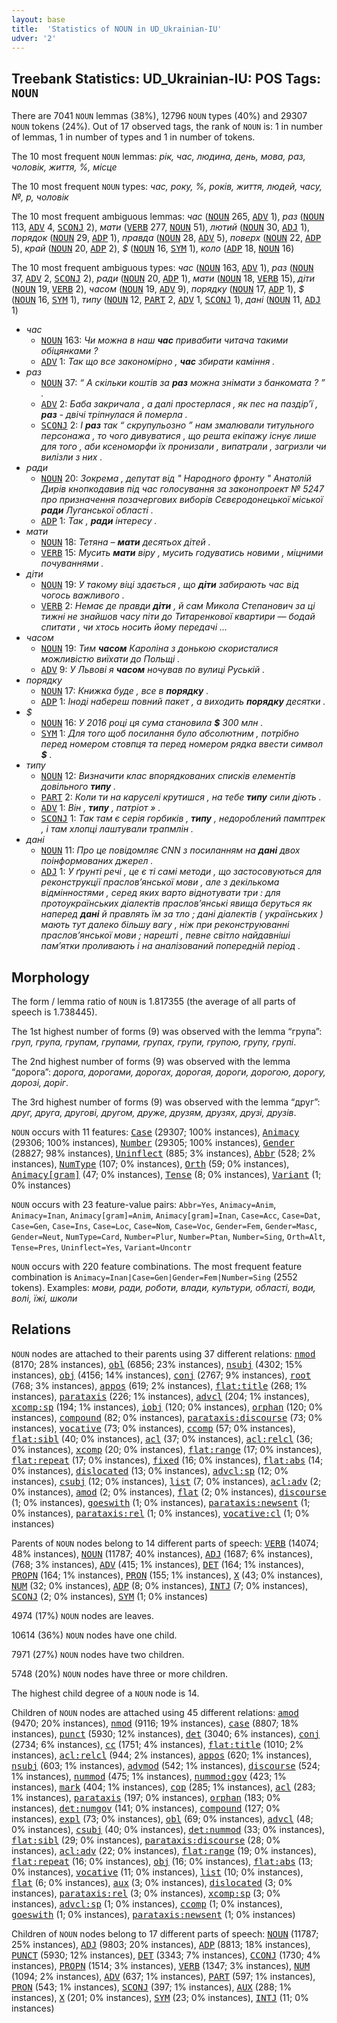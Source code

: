 ```yaml
---
layout: base
title:  'Statistics of NOUN in UD_Ukrainian-IU'
udver: '2'
---
```


## Treebank Statistics: UD_Ukrainian-IU: POS Tags: `NOUN`

There are 7041 `NOUN` lemmas (38%), 12796 `NOUN` types (40%) and 29307 `NOUN` tokens (24%).
Out of 17 observed tags, the rank of `NOUN` is: 1 in number of lemmas, 1 in number of types and 1 in number of tokens.

The 10 most frequent `NOUN` lemmas: <em>рік, час, людина, день, мова, раз, чоловік, життя, %, місце</em>

The 10 most frequent `NOUN` types:  <em>час, року, %, років, життя, людей, часу, №, р, чоловік</em>

The 10 most frequent ambiguous lemmas: <em>час</em> (<tt><a href="uk_iu-pos-NOUN.html">NOUN</a></tt> 265, <tt><a href="uk_iu-pos-ADV.html">ADV</a></tt> 1), <em>раз</em> (<tt><a href="uk_iu-pos-NOUN.html">NOUN</a></tt> 113, <tt><a href="uk_iu-pos-ADV.html">ADV</a></tt> 4, <tt><a href="uk_iu-pos-SCONJ.html">SCONJ</a></tt> 2), <em>мати</em> (<tt><a href="uk_iu-pos-VERB.html">VERB</a></tt> 277, <tt><a href="uk_iu-pos-NOUN.html">NOUN</a></tt> 51), <em>лютий</em> (<tt><a href="uk_iu-pos-NOUN.html">NOUN</a></tt> 30, <tt><a href="uk_iu-pos-ADJ.html">ADJ</a></tt> 1), <em>порядок</em> (<tt><a href="uk_iu-pos-NOUN.html">NOUN</a></tt> 29, <tt><a href="uk_iu-pos-ADP.html">ADP</a></tt> 1), <em>правда</em> (<tt><a href="uk_iu-pos-NOUN.html">NOUN</a></tt> 28, <tt><a href="uk_iu-pos-ADV.html">ADV</a></tt> 5), <em>поверх</em> (<tt><a href="uk_iu-pos-NOUN.html">NOUN</a></tt> 22, <tt><a href="uk_iu-pos-ADP.html">ADP</a></tt> 5), <em>край</em> (<tt><a href="uk_iu-pos-NOUN.html">NOUN</a></tt> 20, <tt><a href="uk_iu-pos-ADP.html">ADP</a></tt> 2), <em>$</em> (<tt><a href="uk_iu-pos-NOUN.html">NOUN</a></tt> 16, <tt><a href="uk_iu-pos-SYM.html">SYM</a></tt> 1), <em>коло</em> (<tt><a href="uk_iu-pos-ADP.html">ADP</a></tt> 18, <tt><a href="uk_iu-pos-NOUN.html">NOUN</a></tt> 16)

The 10 most frequent ambiguous types:  <em>час</em> (<tt><a href="uk_iu-pos-NOUN.html">NOUN</a></tt> 163, <tt><a href="uk_iu-pos-ADV.html">ADV</a></tt> 1), <em>раз</em> (<tt><a href="uk_iu-pos-NOUN.html">NOUN</a></tt> 37, <tt><a href="uk_iu-pos-ADV.html">ADV</a></tt> 2, <tt><a href="uk_iu-pos-SCONJ.html">SCONJ</a></tt> 2), <em>ради</em> (<tt><a href="uk_iu-pos-NOUN.html">NOUN</a></tt> 20, <tt><a href="uk_iu-pos-ADP.html">ADP</a></tt> 1), <em>мати</em> (<tt><a href="uk_iu-pos-NOUN.html">NOUN</a></tt> 18, <tt><a href="uk_iu-pos-VERB.html">VERB</a></tt> 15), <em>діти</em> (<tt><a href="uk_iu-pos-NOUN.html">NOUN</a></tt> 19, <tt><a href="uk_iu-pos-VERB.html">VERB</a></tt> 2), <em>часом</em> (<tt><a href="uk_iu-pos-NOUN.html">NOUN</a></tt> 19, <tt><a href="uk_iu-pos-ADV.html">ADV</a></tt> 9), <em>порядку</em> (<tt><a href="uk_iu-pos-NOUN.html">NOUN</a></tt> 17, <tt><a href="uk_iu-pos-ADP.html">ADP</a></tt> 1), <em>$</em> (<tt><a href="uk_iu-pos-NOUN.html">NOUN</a></tt> 16, <tt><a href="uk_iu-pos-SYM.html">SYM</a></tt> 1), <em>типу</em> (<tt><a href="uk_iu-pos-NOUN.html">NOUN</a></tt> 12, <tt><a href="uk_iu-pos-PART.html">PART</a></tt> 2, <tt><a href="uk_iu-pos-ADV.html">ADV</a></tt> 1, <tt><a href="uk_iu-pos-SCONJ.html">SCONJ</a></tt> 1), <em>дані</em> (<tt><a href="uk_iu-pos-NOUN.html">NOUN</a></tt> 11, <tt><a href="uk_iu-pos-ADJ.html">ADJ</a></tt> 1)


* <em>час</em>
  * <tt><a href="uk_iu-pos-NOUN.html">NOUN</a></tt> 163: <em>Чи можна в наш <b>час</b> привабити читача такими обіцянками ?</em>
  * <tt><a href="uk_iu-pos-ADV.html">ADV</a></tt> 1: <em>Так що все закономірно , <b>час</b> збирати каміння .</em>
* <em>раз</em>
  * <tt><a href="uk_iu-pos-NOUN.html">NOUN</a></tt> 37: <em>“ А скільки коштів за <b>раз</b> можна знімати з банкомата ? ” .</em>
  * <tt><a href="uk_iu-pos-ADV.html">ADV</a></tt> 2: <em>Баба закричала , а далі простерлася , як пес на паздір’ї , <b>раз</b> - двічі тріпнулася й померла .</em>
  * <tt><a href="uk_iu-pos-SCONJ.html">SCONJ</a></tt> 2: <em>І <b>раз</b> так “ скрупульозно ” нам змалювали титульного персонажа , то чого дивуватися , що решта екіпажу існує лише для того , аби ксеноморфи їх пронизали , випатрали , загризли чи вилізли з них .</em>
* <em>ради</em>
  * <tt><a href="uk_iu-pos-NOUN.html">NOUN</a></tt> 20: <em>Зокрема , депутат від " Народного фронту " Анатолій Дирів кнопкодавив під час голосування за законопроект № 5247 про призначення позачергових виборів Сєвєродонецької міської <b>ради</b> Луганської області .</em>
  * <tt><a href="uk_iu-pos-ADP.html">ADP</a></tt> 1: <em>Так , <b>ради</b> інтересу .</em>
* <em>мати</em>
  * <tt><a href="uk_iu-pos-NOUN.html">NOUN</a></tt> 18: <em>Тетяна – <b>мати</b> десятьох дітей .</em>
  * <tt><a href="uk_iu-pos-VERB.html">VERB</a></tt> 15: <em>Мусить <b>мати</b> віру , мусить годуватись новими , міцними почуваннями .</em>
* <em>діти</em>
  * <tt><a href="uk_iu-pos-NOUN.html">NOUN</a></tt> 19: <em>У такому віці здається , що <b>діти</b> забирають час від чогось важливого .</em>
  * <tt><a href="uk_iu-pos-VERB.html">VERB</a></tt> 2: <em>Немає де правди <b>діти</b> , й сам Микола Степанович за ці тижні не знайшов часу піти до Титаренкової квартири — бодай спитати , чи хтось носить йому передачі …</em>
* <em>часом</em>
  * <tt><a href="uk_iu-pos-NOUN.html">NOUN</a></tt> 19: <em>Тим <b>часом</b> Кароліна з донькою скористалися можливістю виїхати до Польщі .</em>
  * <tt><a href="uk_iu-pos-ADV.html">ADV</a></tt> 9: <em>У Львові я <b>часом</b> ночував по вулиці Руській .</em>
* <em>порядку</em>
  * <tt><a href="uk_iu-pos-NOUN.html">NOUN</a></tt> 17: <em>Книжка буде , все в <b>порядку</b> .</em>
  * <tt><a href="uk_iu-pos-ADP.html">ADP</a></tt> 1: <em>Іноді набереш повний пакет , а виходить <b>порядку</b> десятки .</em>
* <em>$</em>
  * <tt><a href="uk_iu-pos-NOUN.html">NOUN</a></tt> 16: <em>У 2016 році ця сума становила <b>$</b> 300 млн .</em>
  * <tt><a href="uk_iu-pos-SYM.html">SYM</a></tt> 1: <em>Для того щоб посилання було абсолютним , потрібно перед номером стовпця та перед номером рядка ввести символ <b>$</b> .</em>
* <em>типу</em>
  * <tt><a href="uk_iu-pos-NOUN.html">NOUN</a></tt> 12: <em>Визначити клас впорядкованих списків елементів довільного <b>типу</b> .</em>
  * <tt><a href="uk_iu-pos-PART.html">PART</a></tt> 2: <em>Коли ти на каруселі крутишся , на тебе <b>типу</b> сили діють .</em>
  * <tt><a href="uk_iu-pos-ADV.html">ADV</a></tt> 1: <em>Він , <b>типу</b> , патріот » .</em>
  * <tt><a href="uk_iu-pos-SCONJ.html">SCONJ</a></tt> 1: <em>Так там є серія горбиків , <b>типу</b> , недороблений памптрек , і там хлопці лаштували трапмлін .</em>
* <em>дані</em>
  * <tt><a href="uk_iu-pos-NOUN.html">NOUN</a></tt> 11: <em>Про це повідомляє CNN з посиланням на <b>дані</b> двох поінформованих джерел .</em>
  * <tt><a href="uk_iu-pos-ADJ.html">ADJ</a></tt> 1: <em>У ґрунті речі , це є ті самі методи , що застосовуються для реконструкції праслов’янської мови , але з декількома відмінностями , серед яких варто віднотувати три : для протоукраїнських діалектів праслов’янські явища беруться як наперед <b>дані</b> й правлять їм за тло ; дані діалектів ( українських ) мають тут далеко більшу вагу , ніж при реконструюванні праслов’янської мови ; нарешті , певне світло найдавніші пам’ятки проливають і на аналізований попередній період .</em>

## Morphology

The form / lemma ratio of `NOUN` is 1.817355 (the average of all parts of speech is 1.738445).

The 1st highest number of forms (9) was observed with the lemma “група”: <em>груп, група, групам, групами, групах, групи, групою, групу, групі</em>.

The 2nd highest number of forms (9) was observed with the lemma “дорога”: <em>дорога, дорогами, дорогах, дорогая, дороги, дорогою, дорогу, дорозі, доріг</em>.

The 3rd highest number of forms (9) was observed with the lemma “друг”: <em>друг, друга, другові, другом, друже, друзям, друзях, друзі, друзів</em>.

`NOUN` occurs with 11 features: <tt><a href="uk_iu-feat-Case.html">Case</a></tt> (29307; 100% instances), <tt><a href="uk_iu-feat-Animacy.html">Animacy</a></tt> (29306; 100% instances), <tt><a href="uk_iu-feat-Number.html">Number</a></tt> (29305; 100% instances), <tt><a href="uk_iu-feat-Gender.html">Gender</a></tt> (28827; 98% instances), <tt><a href="uk_iu-feat-Uninflect.html">Uninflect</a></tt> (885; 3% instances), <tt><a href="uk_iu-feat-Abbr.html">Abbr</a></tt> (528; 2% instances), <tt><a href="uk_iu-feat-NumType.html">NumType</a></tt> (107; 0% instances), <tt><a href="uk_iu-feat-Orth.html">Orth</a></tt> (59; 0% instances), <tt><a href="uk_iu-feat-Animacy-gram.html">Animacy[gram]</a></tt> (47; 0% instances), <tt><a href="uk_iu-feat-Tense.html">Tense</a></tt> (8; 0% instances), <tt><a href="uk_iu-feat-Variant.html">Variant</a></tt> (1; 0% instances)

`NOUN` occurs with 23 feature-value pairs: `Abbr=Yes`, `Animacy=Anim`, `Animacy=Inan`, `Animacy[gram]=Anim`, `Animacy[gram]=Inan`, `Case=Acc`, `Case=Dat`, `Case=Gen`, `Case=Ins`, `Case=Loc`, `Case=Nom`, `Case=Voc`, `Gender=Fem`, `Gender=Masc`, `Gender=Neut`, `NumType=Card`, `Number=Plur`, `Number=Ptan`, `Number=Sing`, `Orth=Alt`, `Tense=Pres`, `Uninflect=Yes`, `Variant=Uncontr`

`NOUN` occurs with 220 feature combinations.
The most frequent feature combination is `Animacy=Inan|Case=Gen|Gender=Fem|Number=Sing` (2552 tokens).
Examples: <em>мови, ради, роботи, влади, культури, області, води, волі, їжі, школи</em>


## Relations

`NOUN` nodes are attached to their parents using 37 different relations: <tt><a href="uk_iu-dep-nmod.html">nmod</a></tt> (8170; 28% instances), <tt><a href="uk_iu-dep-obl.html">obl</a></tt> (6856; 23% instances), <tt><a href="uk_iu-dep-nsubj.html">nsubj</a></tt> (4302; 15% instances), <tt><a href="uk_iu-dep-obj.html">obj</a></tt> (4156; 14% instances), <tt><a href="uk_iu-dep-conj.html">conj</a></tt> (2767; 9% instances), <tt><a href="uk_iu-dep-root.html">root</a></tt> (768; 3% instances), <tt><a href="uk_iu-dep-appos.html">appos</a></tt> (619; 2% instances), <tt><a href="uk_iu-dep-flat-title.html">flat:title</a></tt> (268; 1% instances), <tt><a href="uk_iu-dep-parataxis.html">parataxis</a></tt> (226; 1% instances), <tt><a href="uk_iu-dep-advcl.html">advcl</a></tt> (204; 1% instances), <tt><a href="uk_iu-dep-xcomp-sp.html">xcomp:sp</a></tt> (194; 1% instances), <tt><a href="uk_iu-dep-iobj.html">iobj</a></tt> (120; 0% instances), <tt><a href="uk_iu-dep-orphan.html">orphan</a></tt> (120; 0% instances), <tt><a href="uk_iu-dep-compound.html">compound</a></tt> (82; 0% instances), <tt><a href="uk_iu-dep-parataxis-discourse.html">parataxis:discourse</a></tt> (73; 0% instances), <tt><a href="uk_iu-dep-vocative.html">vocative</a></tt> (73; 0% instances), <tt><a href="uk_iu-dep-ccomp.html">ccomp</a></tt> (57; 0% instances), <tt><a href="uk_iu-dep-flat-sibl.html">flat:sibl</a></tt> (40; 0% instances), <tt><a href="uk_iu-dep-acl.html">acl</a></tt> (37; 0% instances), <tt><a href="uk_iu-dep-acl-relcl.html">acl:relcl</a></tt> (36; 0% instances), <tt><a href="uk_iu-dep-xcomp.html">xcomp</a></tt> (20; 0% instances), <tt><a href="uk_iu-dep-flat-range.html">flat:range</a></tt> (17; 0% instances), <tt><a href="uk_iu-dep-flat-repeat.html">flat:repeat</a></tt> (17; 0% instances), <tt><a href="uk_iu-dep-fixed.html">fixed</a></tt> (16; 0% instances), <tt><a href="uk_iu-dep-flat-abs.html">flat:abs</a></tt> (14; 0% instances), <tt><a href="uk_iu-dep-dislocated.html">dislocated</a></tt> (13; 0% instances), <tt><a href="uk_iu-dep-advcl-sp.html">advcl:sp</a></tt> (12; 0% instances), <tt><a href="uk_iu-dep-csubj.html">csubj</a></tt> (12; 0% instances), <tt><a href="uk_iu-dep-list.html">list</a></tt> (7; 0% instances), <tt><a href="uk_iu-dep-acl-adv.html">acl:adv</a></tt> (2; 0% instances), <tt><a href="uk_iu-dep-amod.html">amod</a></tt> (2; 0% instances), <tt><a href="uk_iu-dep-flat.html">flat</a></tt> (2; 0% instances), <tt><a href="uk_iu-dep-discourse.html">discourse</a></tt> (1; 0% instances), <tt><a href="uk_iu-dep-goeswith.html">goeswith</a></tt> (1; 0% instances), <tt><a href="uk_iu-dep-parataxis-newsent.html">parataxis:newsent</a></tt> (1; 0% instances), <tt><a href="uk_iu-dep-parataxis-rel.html">parataxis:rel</a></tt> (1; 0% instances), <tt><a href="uk_iu-dep-vocative-cl.html">vocative:cl</a></tt> (1; 0% instances)

Parents of `NOUN` nodes belong to 14 different parts of speech: <tt><a href="uk_iu-pos-VERB.html">VERB</a></tt> (14074; 48% instances), <tt><a href="uk_iu-pos-NOUN.html">NOUN</a></tt> (11787; 40% instances), <tt><a href="uk_iu-pos-ADJ.html">ADJ</a></tt> (1687; 6% instances),  (768; 3% instances), <tt><a href="uk_iu-pos-ADV.html">ADV</a></tt> (415; 1% instances), <tt><a href="uk_iu-pos-DET.html">DET</a></tt> (164; 1% instances), <tt><a href="uk_iu-pos-PROPN.html">PROPN</a></tt> (164; 1% instances), <tt><a href="uk_iu-pos-PRON.html">PRON</a></tt> (155; 1% instances), <tt><a href="uk_iu-pos-X.html">X</a></tt> (43; 0% instances), <tt><a href="uk_iu-pos-NUM.html">NUM</a></tt> (32; 0% instances), <tt><a href="uk_iu-pos-ADP.html">ADP</a></tt> (8; 0% instances), <tt><a href="uk_iu-pos-INTJ.html">INTJ</a></tt> (7; 0% instances), <tt><a href="uk_iu-pos-SCONJ.html">SCONJ</a></tt> (2; 0% instances), <tt><a href="uk_iu-pos-SYM.html">SYM</a></tt> (1; 0% instances)

4974 (17%) `NOUN` nodes are leaves.

10614 (36%) `NOUN` nodes have one child.

7971 (27%) `NOUN` nodes have two children.

5748 (20%) `NOUN` nodes have three or more children.

The highest child degree of a `NOUN` node is 14.

Children of `NOUN` nodes are attached using 45 different relations: <tt><a href="uk_iu-dep-amod.html">amod</a></tt> (9470; 20% instances), <tt><a href="uk_iu-dep-nmod.html">nmod</a></tt> (9116; 19% instances), <tt><a href="uk_iu-dep-case.html">case</a></tt> (8807; 18% instances), <tt><a href="uk_iu-dep-punct.html">punct</a></tt> (5930; 12% instances), <tt><a href="uk_iu-dep-det.html">det</a></tt> (3040; 6% instances), <tt><a href="uk_iu-dep-conj.html">conj</a></tt> (2734; 6% instances), <tt><a href="uk_iu-dep-cc.html">cc</a></tt> (1751; 4% instances), <tt><a href="uk_iu-dep-flat-title.html">flat:title</a></tt> (1010; 2% instances), <tt><a href="uk_iu-dep-acl-relcl.html">acl:relcl</a></tt> (944; 2% instances), <tt><a href="uk_iu-dep-appos.html">appos</a></tt> (620; 1% instances), <tt><a href="uk_iu-dep-nsubj.html">nsubj</a></tt> (603; 1% instances), <tt><a href="uk_iu-dep-advmod.html">advmod</a></tt> (542; 1% instances), <tt><a href="uk_iu-dep-discourse.html">discourse</a></tt> (524; 1% instances), <tt><a href="uk_iu-dep-nummod.html">nummod</a></tt> (475; 1% instances), <tt><a href="uk_iu-dep-nummod-gov.html">nummod:gov</a></tt> (423; 1% instances), <tt><a href="uk_iu-dep-mark.html">mark</a></tt> (404; 1% instances), <tt><a href="uk_iu-dep-cop.html">cop</a></tt> (285; 1% instances), <tt><a href="uk_iu-dep-acl.html">acl</a></tt> (283; 1% instances), <tt><a href="uk_iu-dep-parataxis.html">parataxis</a></tt> (197; 0% instances), <tt><a href="uk_iu-dep-orphan.html">orphan</a></tt> (183; 0% instances), <tt><a href="uk_iu-dep-det-numgov.html">det:numgov</a></tt> (141; 0% instances), <tt><a href="uk_iu-dep-compound.html">compound</a></tt> (127; 0% instances), <tt><a href="uk_iu-dep-expl.html">expl</a></tt> (73; 0% instances), <tt><a href="uk_iu-dep-obl.html">obl</a></tt> (69; 0% instances), <tt><a href="uk_iu-dep-advcl.html">advcl</a></tt> (48; 0% instances), <tt><a href="uk_iu-dep-csubj.html">csubj</a></tt> (40; 0% instances), <tt><a href="uk_iu-dep-det-nummod.html">det:nummod</a></tt> (33; 0% instances), <tt><a href="uk_iu-dep-flat-sibl.html">flat:sibl</a></tt> (29; 0% instances), <tt><a href="uk_iu-dep-parataxis-discourse.html">parataxis:discourse</a></tt> (28; 0% instances), <tt><a href="uk_iu-dep-acl-adv.html">acl:adv</a></tt> (22; 0% instances), <tt><a href="uk_iu-dep-flat-range.html">flat:range</a></tt> (19; 0% instances), <tt><a href="uk_iu-dep-flat-repeat.html">flat:repeat</a></tt> (16; 0% instances), <tt><a href="uk_iu-dep-obj.html">obj</a></tt> (16; 0% instances), <tt><a href="uk_iu-dep-flat-abs.html">flat:abs</a></tt> (13; 0% instances), <tt><a href="uk_iu-dep-vocative.html">vocative</a></tt> (11; 0% instances), <tt><a href="uk_iu-dep-list.html">list</a></tt> (10; 0% instances), <tt><a href="uk_iu-dep-flat.html">flat</a></tt> (6; 0% instances), <tt><a href="uk_iu-dep-aux.html">aux</a></tt> (3; 0% instances), <tt><a href="uk_iu-dep-dislocated.html">dislocated</a></tt> (3; 0% instances), <tt><a href="uk_iu-dep-parataxis-rel.html">parataxis:rel</a></tt> (3; 0% instances), <tt><a href="uk_iu-dep-xcomp-sp.html">xcomp:sp</a></tt> (3; 0% instances), <tt><a href="uk_iu-dep-advcl-sp.html">advcl:sp</a></tt> (1; 0% instances), <tt><a href="uk_iu-dep-ccomp.html">ccomp</a></tt> (1; 0% instances), <tt><a href="uk_iu-dep-goeswith.html">goeswith</a></tt> (1; 0% instances), <tt><a href="uk_iu-dep-parataxis-newsent.html">parataxis:newsent</a></tt> (1; 0% instances)

Children of `NOUN` nodes belong to 17 different parts of speech: <tt><a href="uk_iu-pos-NOUN.html">NOUN</a></tt> (11787; 25% instances), <tt><a href="uk_iu-pos-ADJ.html">ADJ</a></tt> (9803; 20% instances), <tt><a href="uk_iu-pos-ADP.html">ADP</a></tt> (8813; 18% instances), <tt><a href="uk_iu-pos-PUNCT.html">PUNCT</a></tt> (5930; 12% instances), <tt><a href="uk_iu-pos-DET.html">DET</a></tt> (3343; 7% instances), <tt><a href="uk_iu-pos-CCONJ.html">CCONJ</a></tt> (1730; 4% instances), <tt><a href="uk_iu-pos-PROPN.html">PROPN</a></tt> (1514; 3% instances), <tt><a href="uk_iu-pos-VERB.html">VERB</a></tt> (1347; 3% instances), <tt><a href="uk_iu-pos-NUM.html">NUM</a></tt> (1094; 2% instances), <tt><a href="uk_iu-pos-ADV.html">ADV</a></tt> (637; 1% instances), <tt><a href="uk_iu-pos-PART.html">PART</a></tt> (597; 1% instances), <tt><a href="uk_iu-pos-PRON.html">PRON</a></tt> (543; 1% instances), <tt><a href="uk_iu-pos-SCONJ.html">SCONJ</a></tt> (397; 1% instances), <tt><a href="uk_iu-pos-AUX.html">AUX</a></tt> (288; 1% instances), <tt><a href="uk_iu-pos-X.html">X</a></tt> (201; 0% instances), <tt><a href="uk_iu-pos-SYM.html">SYM</a></tt> (23; 0% instances), <tt><a href="uk_iu-pos-INTJ.html">INTJ</a></tt> (11; 0% instances)

